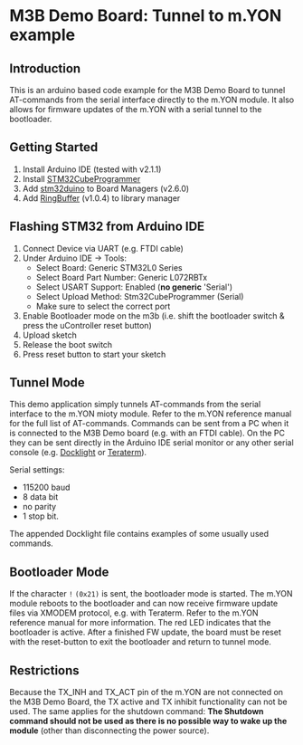 # M3B Demo Board: Tunnel to m.YON example

## Introduction

This is an arduino based code example for the M3B Demo Board to tunnel AT-commands from the serial interface directly to the m.YON module.
It also allows for firmware updates of the m.YON with a serial tunnel to the bootloader.

## Getting Started

1. Install Arduino IDE (tested with v2.1.1)
2. Install [STM32CubeProgrammer](https://www.st.com/en/development-tools/stm32cubeprog.html)
3. Add [stm32duino](https://github.com/stm32duino) to Board Managers (v2.6.0)
4. Add [RingBuffer](https://github.com/Locoduino/RingBuffer) (v1.0.4) to library manager

## Flashing STM32 from Arduino IDE

1. Connect Device via UART (e.g. FTDI cable)
2. Under Arduino IDE -> Tools:
    - Select Board:             Generic STM32L0 Series
    - Select Board Part Number: Generic L072RBTx
    - Select USART Support:     Enabled (**no generic** 'Serial')
    - Select Upload Method:     Stm32CubeProgrammer (Serial)
    - Make sure to select the correct port
3. Enable Bootloader mode on the m3b (i.e. shift the bootloader switch & press the uController reset button)
4. Upload sketch
5. Release the boot switch
6. Press reset button to start your sketch

## Tunnel Mode

This demo application simply tunnels AT-commands from the serial interface to the m.YON mioty module.
Refer to the m.YON reference manual for the full list of AT-commands.
Commands can be sent from a PC when it is connected to the M3B Demo board (e.g. with an FTDI cable). On the PC they can be sent directly in the Arduino IDE serial monitor or any other serial console (e.g. [Docklight](https://docklight.de/downloads/) or [Teraterm](https://ttssh2.osdn.jp/)).

Serial settings:
- 115200 baud
- 8 data bit
- no parity
- 1 stop bit.

The appended Docklight file contains examples of some usually used commands.

## Bootloader Mode

If the character `!` `(0x21)` is sent, the bootloader mode is started. The m.YON module reboots to the bootloader and can now receive firmware update files via XMODEM protocol, e.g. with Teraterm. Refer to the m.YON reference manual for more information.
The red LED indicates that the bootloader is active.
After a finished FW update, the board must be reset with the reset-button to exit the bootloader and return to tunnel mode.

## Restrictions

Because the TX_INH and TX_ACT pin of the m.YON are not connected on the M3B Demo Board, the TX active and TX inhibit functionality can not be used. The same applies for the shutdown command: **The Shutdown command should not be used as there is no possible way to wake up the module** (other than disconnecting the power source).
